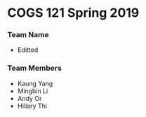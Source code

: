 # COGS 121 Spring 2019
### Team Name
* Editted

### Team Members
* Kaung Yang
* Mingbin Li 
* Andy Or
* Hillary Thi 
